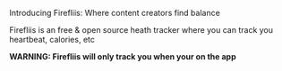 Introducing Firefliis: Where content creators find balance

Firefliis is an free & open source heath tracker where you can track you heartbeat, calories, etc

**WARNING: Firefliis will only track you when your on the app**
